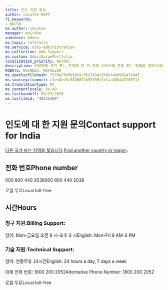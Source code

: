 ```yaml
---
title: 인도 지원 정보
author: cmcatee-MSFT
f1.keywords:
- NOCSH
ms.author: cmcatee
manager: mnirkhe
audience: Admin
ms.topic: reference
ms.service: o365-administration
ms.collection: Adm_Support
ms.custom: AdminSurgePortfolio
localization_priority: Normal
description: 사용자의 국가 또는 지역에 대 한 지원 서비스에 문의 하는 방법을 알아보세요.
ROBOTS: NOINDEX, NOFOLLOW
ms.openlocfilehash: 757da7f0fb3089c358333ac5f49140d965476945
ms.sourcegitcommit: c1ee4ed3c5826872b57339e1e1aa33b4d2209711
ms.translationtype: MT
ms.contentlocale: ko-KR
ms.lasthandoff: 09/23/2020
ms.locfileid: "48235409"
---
```

# <a name="contact-support-for-india"></a><span data-ttu-id="f8621-103">인도에 대 한 지원 문의</span><span class="sxs-lookup"><span data-stu-id="f8621-103">Contact support for India</span></span>

<span data-ttu-id="f8621-104">[다른 국가 또는 지역을 찾습니다](../contact-support-for-business-products.md).</span><span class="sxs-lookup"><span data-stu-id="f8621-104">[Find another country or region](../contact-support-for-business-products.md).</span></span>

## <a name="phone-number"></a><span data-ttu-id="f8621-105">전화 번호</span><span class="sxs-lookup"><span data-stu-id="f8621-105">Phone number</span></span>
<span data-ttu-id="f8621-106">000 800 440 2038</span><span class="sxs-lookup"><span data-stu-id="f8621-106">000 800 440 2038</span></span>

<span data-ttu-id="f8621-107">로컬 무료</span><span class="sxs-lookup"><span data-stu-id="f8621-107">Local toll-free</span></span>

## <a name="hours"></a><span data-ttu-id="f8621-108">시간</span><span class="sxs-lookup"><span data-stu-id="f8621-108">Hours</span></span>
### <a name="billing-support"></a><span data-ttu-id="f8621-109">청구 지원:</span><span class="sxs-lookup"><span data-stu-id="f8621-109">Billing Support:</span></span>

<span data-ttu-id="f8621-110">영어: Mon-금요일 오전 9 시-오후 6 시</span><span class="sxs-lookup"><span data-stu-id="f8621-110">English: Mon-Fri 9 AM-6 PM</span></span>

### <a name="technical-support"></a><span data-ttu-id="f8621-111">기술 지원:</span><span class="sxs-lookup"><span data-stu-id="f8621-111">Technical Support:</span></span>

<span data-ttu-id="f8621-112">영어: 연중무휴 24시간</span><span class="sxs-lookup"><span data-stu-id="f8621-112">English: 24 hours a day, 7 days a week</span></span>

<span data-ttu-id="f8621-113">대체 전화 번호: 1800 200 2052</span><span class="sxs-lookup"><span data-stu-id="f8621-113">Alternative Phone Number: 1800 200 2052</span></span>

<span data-ttu-id="f8621-114">로컬 무료</span><span class="sxs-lookup"><span data-stu-id="f8621-114">Local toll-free</span></span>
